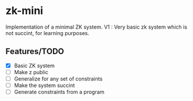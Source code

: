 # zk-mini
Implementation of a minimal ZK system.
V1 : Very basic zk system which is not succint, for learning purposes.

## Features/TODO

- [X] Basic ZK system
- [ ] Make z public
- [ ] Generalize for any set of constraints
- [ ] Make the system succint
- [ ] Generate constraints from a program
